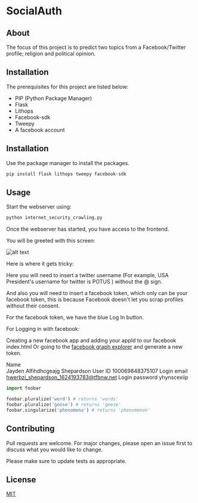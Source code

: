 # SocialAuth


## About
The focus of this project is to predict two topics from a Facebook/Twitter profile; religion and political opinion.

## Installation


The prerequisites for this project are listed below:

* PIP (Python Package Manager)
* Flask
* Lithops
* Facebook-sdk
* Tweepy
* A facebook account





## Installation

Use the package manager to install the packages.

```bash
pip install flask lithops tweepy facebook-sdk
```

## Usage

Start the webserver using:

```bash
python internet_security_crawling.py
```

Once the webserver has started, you have access to the frontend.

You will be greeted with this screen: 

![alt text](https://i.imgur.com/L0yq7Qx.png)

Here is where it gets tricky:

Here you will need to insert a twitter username (For example, USA President's username for twitter is POTUS ) without the @ sign.

And also you will need to insert a facebook token, which only can be your facebook token, this is because Facebook doesn't let you scrap profiles without their consent.

For the facebook token, we have the blue Log In button. 


For Logging in with facebook:

Creating a new facebook app and adding your appId to our facebook index.html
Or going to the [facebook graph explorer](https://developers.facebook.com/tools/explorer/) and generate a new token.

Name	
Jayden Alfihdhcgeajg Shepardson
User ID	100069848375107
Login email	hwerbzi_shepardson_1624193783@tfbnw.net
Login password	yhynscexiip

```python
import foobar

foobar.pluralize('word') # returns 'words'
foobar.pluralize('goose') # returns 'geese'
foobar.singularize('phenomena') # returns 'phenomenon'
```

## Contributing
Pull requests are welcome. For major changes, please open an issue first to discuss what you would like to change.

Please make sure to update tests as appropriate.

## License
[MIT](https://choosealicense.com/licenses/mit/)

